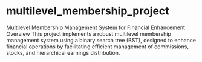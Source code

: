 # multilevel_membership_project
Multilevel Membership Management System for Financial Enhancement Overview This project implements a robust multilevel membership management system using a binary search tree (BST), designed to enhance financial operations by facilitating efficient management of commissions, stocks, and hierarchical earnings distribution.
